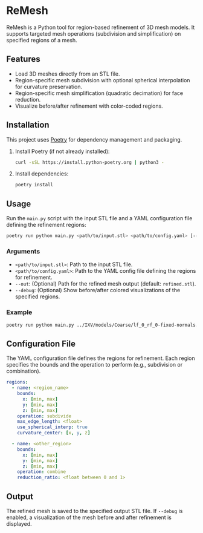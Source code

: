 # ReMesh

ReMesh is a Python tool for region-based refinement of 3D mesh models. It supports targeted mesh operations (subdivision and simplification) on specified regions of a mesh.

## Features

- Load 3D meshes directly from an STL file.
- Region-specific mesh subdivision with optional spherical interpolation for curvature preservation.
- Region-specific mesh simplification (quadratic decimation) for face reduction.
- Visualize before/after refinement with color-coded regions.

## Installation

This project uses [Poetry](https://python-poetry.org/) for dependency management and packaging.

1. Install Poetry (if not already installed):

   ```bash
   curl -sSL https://install.python-poetry.org | python3 -
   ```

2. Install dependencies:

   ```bash
   poetry install
   ```

## Usage

Run the `main.py` script with the input STL file and a YAML configuration file defining the refinement regions:

```bash
poetry run python main.py <path/to/input.stl> <path/to/config.yaml> [--out <output.stl>] [--debug]
```

### Arguments

- `<path/to/input.stl>`: Path to the input STL file.
- `<path/to/config.yaml>`: Path to the YAML config file defining the regions for refinement.
- `--out`: (Optional) Path for the refined mesh output (default: `refined.stl`).
- `--debug`: (Optional) Show before/after colored visualizations of the specified regions.

### Example

```bash
poetry run python main.py ../IXV/models/Coarse/lf_0_rf_0-fixed-normals.stl test.yaml --out refined.stl --debug
```

## Configuration File

The YAML configuration file defines the regions for refinement. Each region specifies the bounds and the operation to perform (e.g., subdivision or combination).

```yaml
regions:
  - name: <region_name>
    bounds:
      x: [min, max]
      y: [min, max]
      z: [min, max]
    operation: subdivide
    max_edge_length: <float>
    use_spherical_interp: true
    curvature_center: [x, y, z]

  - name: <other_region>
    bounds:
      x: [min, max]
      y: [min, max]
      z: [min, max]
    operation: combine
    reduction_ratio: <float between 0 and 1>
```

## Output

The refined mesh is saved to the specified output STL file. If `--debug` is enabled, a visualization of the mesh before and after refinement is displayed.

